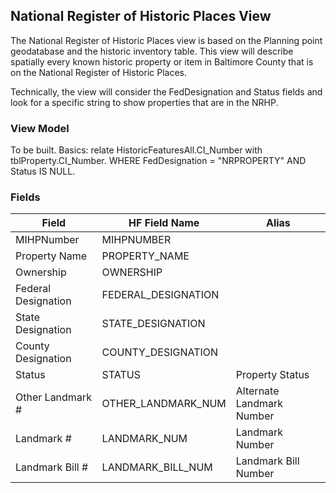 ## National Register of Historic Places View
The National Register of Historic Places view is based on the Planning point geodatabase and the historic inventory table. This view will describe spatially every known historic property or item in Baltimore County that is on the National Register of Historic Places.

Technically, the view will consider the FedDesignation and Status fields and look for a specific string to show properties that are in the NRHP.

### View Model

To be built.
Basics: relate HistoricFeaturesAll.CI_Number with tblProperty.CI_Number. WHERE FedDesignation = "NRPROPERTY" AND Status IS NULL.

### Fields

| Field              | HF Field Name       | Alias                     |
|--------------------|---------------------|---------------------------|
| MIHPNumber         | MIHPNUMBER          |                           |
| Property Name      | PROPERTY_NAME       |                           |
| Ownership          | OWNERSHIP           |                           |
| Federal Designation| FEDERAL_DESIGNATION |                           |
| State Designation  | STATE_DESIGNATION   |                           |
| County Designation | COUNTY_DESIGNATION  |                           |
| Status             | STATUS              | Property Status           |
| Other Landmark #   | OTHER_LANDMARK_NUM  | Alternate Landmark Number |
| Landmark #         | LANDMARK_NUM        | Landmark Number           |
| Landmark Bill #    | LANDMARK_BILL_NUM   | Landmark Bill Number      |